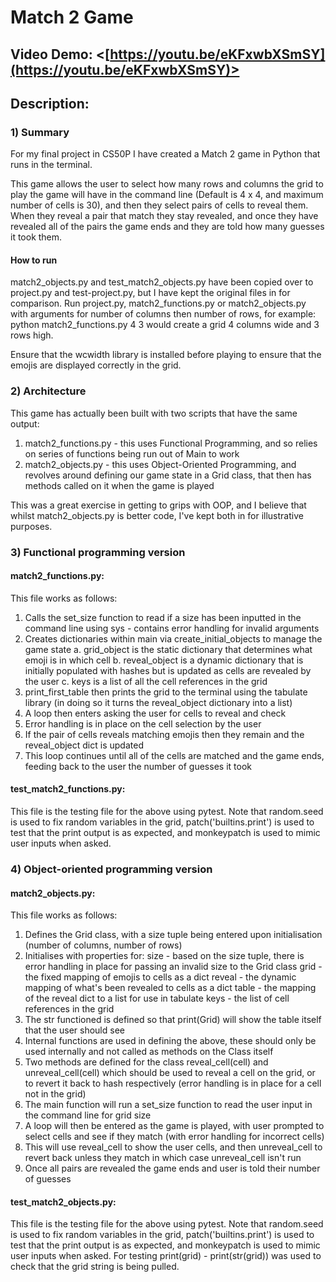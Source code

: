 # Match 2 Game
## Video Demo:  <[https://youtu.be/eKFxwbXSmSY](https://youtu.be/eKFxwbXSmSY)>
## Description:

### 1) Summary
For my final project in CS50P I have created a Match 2 game in Python that runs in the terminal.

This game allows the user to select how many rows and columns the grid to play the game will have in the command line (Default is 4 x 4, and maximum number of cells is 30), and then they select pairs of cells to reveal them. When they reveal a pair that match they stay revealed, and once they have revealed all of the pairs the game ends and they are told how many guesses it took them.

#### How to run
match2_objects.py and test_match2_objects.py have been copied over to project.py and test-project.py, but I have kept the original files in for comparison.
Run project.py, match2_functions.py or match2_objects.py with arguments for number of columns then number of rows, for example:
python match2_functions.py 4 3
would create a grid 4 columns wide and 3 rows high.

Ensure that the wcwidth library is installed before playing to ensure that the emojis are displayed correctly in the grid.

### 2) Architecture
This game has actually been built with two scripts that have the same output:
1. match2_functions.py - this uses Functional Programming, and so relies on series of functions being run out of Main to work
2. match2_objects.py - this uses Object-Oriented Programming, and revolves around defining our game state in a Grid class, that then has methods called
on it when the game is played

This was a great exercise in getting to grips with OOP, and I believe that whilst match2_objects.py is better code, I've kept both in for illustrative purposes.

### 3) Functional programming version
#### match2_functions.py:
This file works as follows:
1. Calls the set_size function to read if a size has been inputted in the command line using sys - contains error handling for invalid arguments
2. Creates dictionaries within main via create_initial_objects to manage the game state
a. grid_object is the static dictionary that determines what emoji is in which cell
b. reveal_object is a dynamic dictionary that is initially populated with hashes but is updated as cells are revealed by the user
c. keys is a list of all the cell references in the grid
3. print_first_table then prints the grid to the terminal using the tabulate library (in doing so it turns the reveal_object dictionary into a list)
4. A loop then enters asking the user for cells to reveal and check
5. Error handling is in place on the cell selection by the user
6. If the pair of cells reveals matching emojis then they remain and the reveal_object dict is updated
7. This loop continues until all of the cells are matched and the game ends, feeding back to the user the number of guesses it took

#### test_match2_functions.py:
This file is the testing file for the above using pytest. Note that random.seed is used to fix random variables in the grid, patch('builtins.print') is used to test that the print output is as expected, and monkeypatch is used to mimic user inputs when asked.

### 4) Object-oriented programming version
#### match2_objects.py:
This file works as follows:
1. Defines the Grid class, with a size tuple being entered upon initialisation (number of columns, number of rows)
2. Initialises with properties for:
size - based on the size tuple, there is error handling in place for passing an invalid size to the Grid class
grid - the fixed mapping of emojis to cells as a dict
reveal - the dynamic mapping of what's been revealed to cells as a dict
table - the mapping of the reveal dict to a list for use in tabulate
keys - the list of cell references in the grid
3. The str functioned is defined so that print(Grid) will show the table itself that the user should see
4. Internal functions are used in defining the above, these should only be used internally and not called as methods on the Class itself
5. Two methods are defined for the class reveal_cell(cell) and unreveal_cell(cell) which should be used to reveal a cell on the grid, or to revert it back to hash respectively (error handling is in place for a cell not in the grid)
6. The main function will run a set_size function to read the user input in the command line for grid size
7. A loop will then be entered as the game is played, with user prompted to select cells and see if they match (with error handling for incorrect cells)
8. This will use reveal_cell to show the user cells, and then unreveal_cell to revert back unless they match in which case unreveal_cell isn't run
9. Once all pairs are revealed the game ends and user is told their number of guesses

#### test_match2_objects.py:
This file is the testing file for the above using pytest. Note that random.seed is used to fix random variables in the grid, patch('builtins.print') is used to test that the print output is as expected, and monkeypatch is used to mimic user inputs when asked. For testing print(grid) - print(str(grid)) was used to check that the grid string is being pulled.
